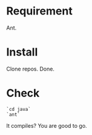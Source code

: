 Requirement
===========

Ant.

Install
=======

Clone repos. Done.

Check
=====

    `cd java`
    `ant`

It compiles? You are good to go.
